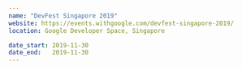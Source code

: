 ```yaml
---
name: "DevFest Singapore 2019"
website: https://events.withgoogle.com/devfest-singapore-2019/
location: Google Developer Space, Singapore

date_start: 2019-11-30
date_end:   2019-11-30
---
```

